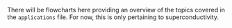 There will be flowcharts here providing an overview of the topics covered in the `applications` file. For now, this is only pertaining to superconductivity.
